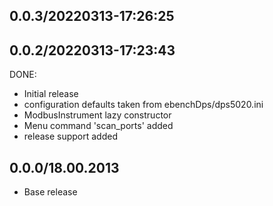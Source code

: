 ## 0.0.3/20220313-17:26:25
## 0.0.2/20220313-17:23:43

DONE:
- Initial release
- configuration defaults taken from ebenchDps/dps5020.ini
- ModbusInstrument lazy constructor
- Menu command 'scan_ports' added
- release support added



## 0.0.0/18.00.2013

* Base release

